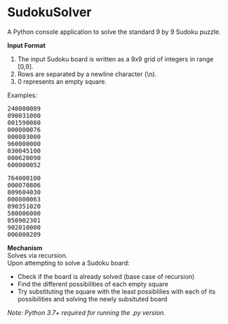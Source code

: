# SudokuSolver
A Python console application to solve the standard 9 by 9 Sudoku puzzle.

<b>Input Format</b><br>
<ol>
  <li>The input Sudoku board is written as a 9x9 grid of integers in range [0,9].<br></li>
  <li>Rows are separated by a newline character (\n).<br></li>
  <li>0 represents an empty square.<br></li>
</ol>
  
Examples:
<pre>
240000009
090031000
001590080
000000076
000803000
960000000
030045100
000620090
600000052
</pre>
<pre>
764000100
000070806
809604030
000800063
090351020
580006000
050902301
902010000
006000289
</pre>

<b>Mechanism</b><br>
Solves via recursion.<br>
Upon attempting to solve a Sudoku board:
<ul>
  <li>Check if the board is already solved (base case of recursion)</li>
  <li>Find the different possibilities of each empty square</li>
  <li>Try substituting the square with the least possiblilies with each of its possibilities and solving the newly subsituted board</li>
</ul>
  
<i>Note: Python 3.7+ required for running the .py version.</i>
